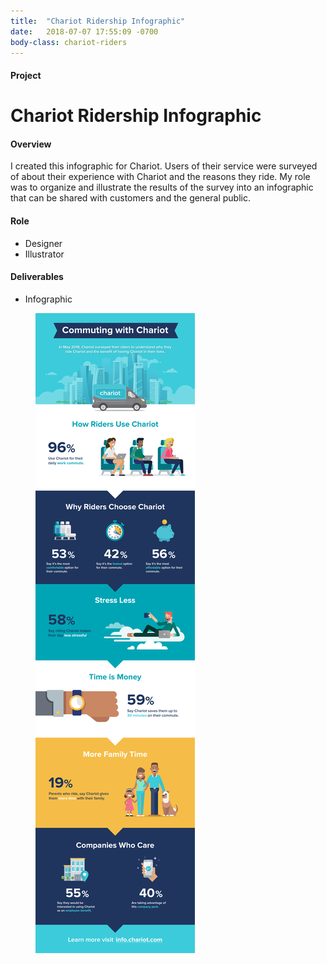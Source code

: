 ```yaml
---
title:  "Chariot Ridership Infographic"
date:   2018-07-07 17:55:09 -0700
body-class: chariot-riders
---
```

<div class="container project-header">
  <div class="row">
    <div class="col-md-3 title">
      <h4>Project</h4>
      <h1>Chariot Ridership Infographic</h1>
    </div>
    <div class="col-md-6 overview">
      <h4>Overview</h4>
      <p>I created this infographic for Chariot. Users of their service were surveyed of about their experience with Chariot and the reasons they ride. My role was to organize and illustrate the results of the survey into an infographic that can be shared with customers and the general public.</p>
    </div>
    <div class="col-md-2 offset-md-1 role">
      <h4>Role</h4>
      <ul>
        <li>Designer</li>
        <li>Illustrator</li>
      </ul>
      <h4>Deliverables</h4>
      <ul>
        <li>Infographic</li>
      </ul>
    </div>
  </div>
</div>

<section class="container">
  <div class="row icons">
    <figure class="col-12">
      <img src="../img/chariot-ridership-infographic/chariot-ridership-infographic.png" alt="Chariot Ridership Infographic">
    </figure>
  </div>
</section>
